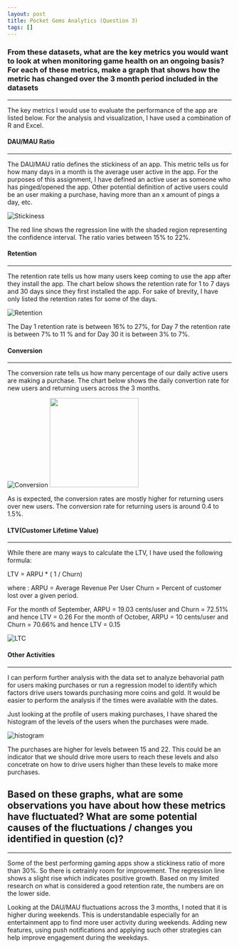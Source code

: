 ```yaml
---
layout: post
title: Pocket Gems Analytics (Question 3)
tags: []
---
```



### From these datasets, what are the key metrics you would want to look at when monitoring game health on an ongoing basis? For each of these metrics, make a graph that shows how the metric has changed over the 3 month period included in the datasets
___
The key metrics I would use to evaluate the performance of the app are listed below. For the analysis and visualization, I have used a combination of R and Excel.


#### DAU/MAU Ratio
---

The DAU/MAU ratio defines the stickiness of an app. This metric tells us for how many days in a month is the average user active in the app. For the purposes of this assignment, I have defined an active user as someone who has pinged/opened the app. Other potential definition of active users could be an user making a purchase, having more than an x amount of pings a day, etc.

![Stickiness](/data-analysis/assets/stickiness.png)

The red line shows the regression line with the shaded region representing the confidence interval. The ratio varies between 15% to 22%. 


#### Retention
---
The retention rate tells us how many users keep coming to use the app after they install the app. The chart below shows the retention rate for 1 to 7 days and 30 days since they first installed the app. For sake of brevity, I have only listed the retention rates for some of the days.

![Retention](/data-analysis/assets/retention-chart-short.png)

The Day 1 retention rate is between 16% to 27%, for Day 7 the retention rate is between 7% to 11 % and for Day 30 it is between 3% to 7%.


#### Conversion
---

The conversion rate tells us how many percentage of our daily active users are making a purchase. The chart below shows the daily convertion rate for new users and returning users across the 3 months. 

![Conversion](/data-analysis/assets/conversion-rate-pg.png)
<img src="/data-analysis/assets/conversion-legend.png" width="200">

As is expected, the conversion rates are mostly higher for returning users over new users. The conversion rate for returning users is around 0.4 to 1.5%.


#### LTV(Customer Lifetime Value)
---

While there are many ways to calculate the LTV, I have used the following formula:

LTV = ARPU * ( 1 / Churn)

where : 
ARPU = Average Revenue Per User
Churn = Percent of customer lost over a given period.

For the month of September, ARPU = 19.03 cents/user and Churn = 72.51% and hence LTV = 0.26
For the month of October, ARPU = 10 cents/user and Churn = 70.66% and hence LTV = 0.15

![LTC](/data-analysis/assets/ltv.png)

#### Other Activities
___

I can perform further analysis with the data set to analyze behavorial path for users making purchases or run a regression model to identify which factors drive users towards purchasing more coins and gold. It would be easier to perform the analysis if the times were available with the dates. 

Just looking at the profile of users making purchases, I have shared the histogram of the levels of the users when the purchases were made. 

![histogram](/data-analysis/assets/histogram-pg.png)


The purchases are higher for levels between 15 and 22. This could be an indicator that we should drive more users to reach these levels and also concetrate on how to drive users higher than these levels to make more purchases.

## Based on these graphs, what are some observations you have about how these metrics have fluctuated? What are some potential causes of the fluctuations / changes you identified in question (c)?
---
Some of the best performing gaming apps show a stickiness ratio of more than 30%. So there is cetrainly room for improvement. The regression line shows a slight rise which indicates positive growth. Based on my limited research on what is considered a good retention rate, the numbers are on the lower side. 

Looking at the DAU/MAU fluctuations across the 3 months, I noted that it is higher during weekends. This is understandable especially for an entertainment app to find more user activity during weekends. Adding new features, using push notifications and applying such other strategies can help improve engagement during the weekdays.





